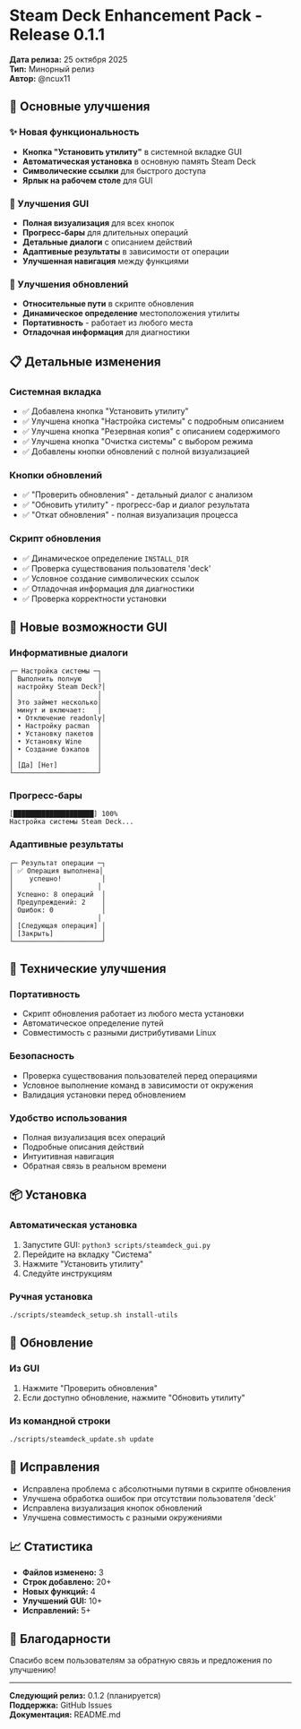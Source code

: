 # Steam Deck Enhancement Pack - Release 0.1.1

**Дата релиза:** 25 октября 2025  
**Тип:** Минорный релиз  
**Автор:** @ncux11

## 🎯 Основные улучшения

### ✨ Новая функциональность
- **Кнопка "Установить утилиту"** в системной вкладке GUI
- **Автоматическая установка** в основную память Steam Deck
- **Символические ссылки** для быстрого доступа
- **Ярлык на рабочем столе** для GUI

### 🔧 Улучшения GUI
- **Полная визуализация** для всех кнопок
- **Прогресс-бары** для длительных операций
- **Детальные диалоги** с описанием действий
- **Адаптивные результаты** в зависимости от операции
- **Улучшенная навигация** между функциями

### 🚀 Улучшения обновлений
- **Относительные пути** в скрипте обновления
- **Динамическое определение** местоположения утилиты
- **Портативность** - работает из любого места
- **Отладочная информация** для диагностики

## 📋 Детальные изменения

### Системная вкладка
- ✅ Добавлена кнопка "Установить утилиту"
- ✅ Улучшена кнопка "Настройка системы" с подробным описанием
- ✅ Улучшена кнопка "Резервная копия" с описанием содержимого
- ✅ Улучшена кнопка "Очистка системы" с выбором режима
- ✅ Добавлены кнопки обновлений с полной визуализацией

### Кнопки обновлений
- ✅ "Проверить обновления" - детальный диалог с анализом
- ✅ "Обновить утилиту" - прогресс-бар и диалог результата
- ✅ "Откат обновления" - полная визуализация процесса

### Скрипт обновления
- ✅ Динамическое определение `INSTALL_DIR`
- ✅ Проверка существования пользователя 'deck'
- ✅ Условное создание символических ссылок
- ✅ Отладочная информация для диагностики
- ✅ Проверка корректности установки

## 🎨 Новые возможности GUI

### Информативные диалоги
```
┌─ Настройка системы ─┐
│ Выполнить полную    │
│ настройку Steam Deck?│
│                     │
│ Это займет несколько│
│ минут и включает:   │
│ • Отключение readonly│
│ • Настройку pacman  │
│ • Установку пакетов │
│ • Установку Wine    │
│ • Создание бэкапов  │
│                     │
│ [Да] [Нет]          │
└─────────────────────┘
```

### Прогресс-бары
```
[████████████████████] 100%
Настройка системы Steam Deck...
```

### Адаптивные результаты
```
┌─ Результат операции ─┐
│ ✅ Операция выполнена│
│    успешно!          │
│                     │
│ Успешно: 8 операций  │
│ Предупреждений: 2    │
│ Ошибок: 0            │
│                     │
│ [Следующая операция] │
│ [Закрыть]            │
└──────────────────────┘
```

## 🔧 Технические улучшения

### Портативность
- Скрипт обновления работает из любого места установки
- Автоматическое определение путей
- Совместимость с разными дистрибутивами Linux

### Безопасность
- Проверка существования пользователей перед операциями
- Условное выполнение команд в зависимости от окружения
- Валидация установки перед обновлением

### Удобство использования
- Полная визуализация всех операций
- Подробные описания действий
- Интуитивная навигация
- Обратная связь в реальном времени

## 📦 Установка

### Автоматическая установка
1. Запустите GUI: `python3 scripts/steamdeck_gui.py`
2. Перейдите на вкладку "Система"
3. Нажмите "Установить утилиту"
4. Следуйте инструкциям

### Ручная установка
```bash
./scripts/steamdeck_setup.sh install-utils
```

## 🚀 Обновление

### Из GUI
1. Нажмите "Проверить обновления"
2. Если доступно обновление, нажмите "Обновить утилиту"

### Из командной строки
```bash
./scripts/steamdeck_update.sh update
```

## 🐛 Исправления

- Исправлена проблема с абсолютными путями в скрипте обновления
- Улучшена обработка ошибок при отсутствии пользователя 'deck'
- Исправлена визуализация кнопок обновлений
- Улучшена совместимость с разными окружениями

## 📈 Статистика

- **Файлов изменено:** 3
- **Строк добавлено:** 20+
- **Новых функций:** 4
- **Улучшений GUI:** 10+
- **Исправлений:** 5+

## 🎉 Благодарности

Спасибо всем пользователям за обратную связь и предложения по улучшению!

---

**Следующий релиз:** 0.1.2 (планируется)  
**Поддержка:** GitHub Issues  
**Документация:** README.md

